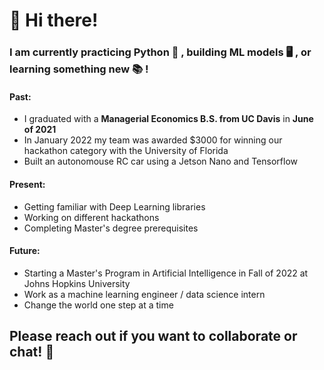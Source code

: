 <!--
**cvaisnor/cvaisnor** is a ✨ _special_ ✨ repository because its `README.md` (this file) appears on your GitHub profile.

Here are some ideas to get you started:

- 🔭 I’m currently working on ...
- 🌱 I’m currently learning ...
- 👯 I’m looking to collaborate on ...
- 🤔 I’m looking for help with ...
- 💬 Ask me about ...
- 📫 How to reach me: ...
- 😄 Pronouns: ...
- ⚡ Fun fact: ...
-->


# 👋 Hi there!
### I am currently practicing Python 🐍 , building ML models 🖥 , or learning something new 📚 !

#### Past: 
* I graduated with a __Managerial Economics B.S. from UC Davis__ in __June of 2021__
* In January 2022 my team was awarded $3000 for winning our hackathon category with the University of Florida
* Built an autonomouse RC car using a Jetson Nano and Tensorflow

#### Present:
* Getting familiar with Deep Learning libraries
* Working on different hackathons
* Completing Master's degree prerequisites

#### Future:
* Starting a Master's Program in Artificial Intelligence in Fall of 2022 at Johns Hopkins University
* Work as a machine learning engineer / data science intern
* Change the world one step at a time

## Please reach out if you want to collaborate or chat! 💬


